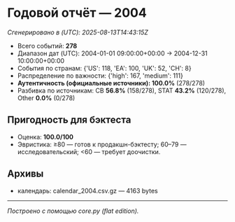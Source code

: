 # Годовой отчёт — 2004

_Сгенерировано в (UTC): 2025-08-13T14:43:15Z_

- Всего событий: **278**
- Диапазон дат (UTC): 2004-01-01 09:00:00+00:00 → 2004-12-31 10:00:00+00:00
- События по странам: {'US': 118, 'EA': 100, 'UK': 52, 'CH': 8}
- Распределение по важности: {'high': 167, 'medium': 111}
- **Аутентичность (официальные источники): 100.0%** (278/278)
- Разбивка по источникам: CB **56.8%** (158/278), STAT **43.2%** (120/278), Other **0.0%** (0/278)

## Пригодность для бэктеста
- Оценка: **100.0/100**
- Эвристика: ≥80 — готов к продакшн-бэктесту; 60–79 — исследовательский; <60 — требует доочистки.

## Архивы
- календарь: calendar_2004.csv.gz — 4163 bytes

---
*Построено с помощью core.py (flat edition).*

